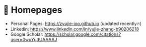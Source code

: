 # 📎 Homepages
- Personal Pages: https://zyujie-ioo.github.io (updated recently🔥)
- Linkedin: https://www.linkedin.com/in/yujie-zhang-b90206218
- Google Scholar: https://scholar.google.com/citations?user=0wuYudUAAAAJ

